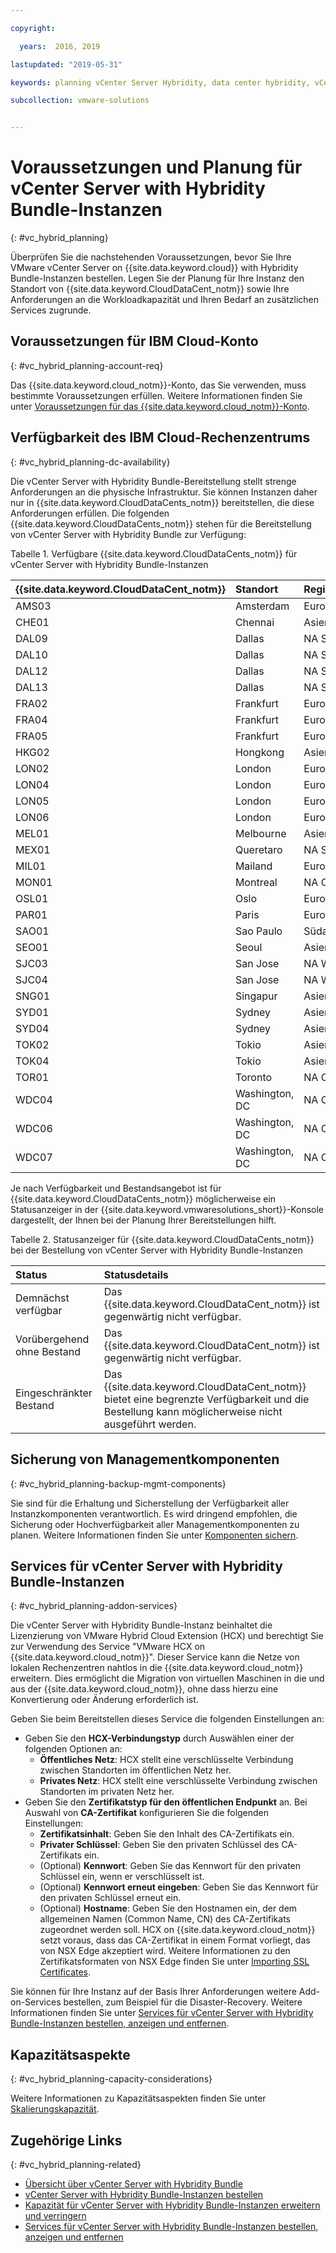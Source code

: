 ```yaml
---

copyright:

  years:  2016, 2019

lastupdated: "2019-05-31"

keywords: planning vCenter Server Hybridity, data center hybridity, vCenter Server Hybridity

subcollection: vmware-solutions


---
```


# Voraussetzungen und Planung für vCenter Server with Hybridity Bundle-Instanzen
{: #vc_hybrid_planning}

Überprüfen Sie die nachstehenden Voraussetzungen, bevor Sie Ihre VMware vCenter Server on {{site.data.keyword.cloud}} with Hybridity Bundle-Instanzen bestellen. Legen Sie der Planung für Ihre Instanz den Standort von {{site.data.keyword.CloudDataCent_notm}} sowie Ihre Anforderungen an die Workloadkapazität und Ihren Bedarf an zusätzlichen Services zugrunde.

## Voraussetzungen für IBM Cloud-Konto
{: #vc_hybrid_planning-account-req}

Das {{site.data.keyword.cloud_notm}}-Konto, das Sie verwenden, muss bestimmte Voraussetzungen erfüllen. Weitere Informationen finden Sie unter [Voraussetzungen für das {{site.data.keyword.cloud_notm}}-Konto](/docs/services/vmwaresolutions/vmonic?topic=vmware-solutions-cloud-infra-acct-req).

## Verfügbarkeit des IBM Cloud-Rechenzentrums
{: #vc_hybrid_planning-dc-availability}

Die vCenter Server with Hybridity Bundle-Bereitstellung stellt strenge Anforderungen an die physische Infrastruktur. Sie können Instanzen daher nur in {{site.data.keyword.CloudDataCents_notm}} bereitstellen, die diese Anforderungen erfüllen. Die folgenden {{site.data.keyword.CloudDataCents_notm}} stehen für die Bereitstellung von vCenter Server with Hybridity Bundle zur Verfügung:

Tabelle 1. Verfügbare {{site.data.keyword.CloudDataCents_notm}} für vCenter Server with Hybridity Bundle-Instanzen

| {{site.data.keyword.CloudDataCent_notm}} | Standort | Region |
|:----------------------|:---------|:---------------|
| AMS03 | Amsterdam | Europa |
| CHE01 | Chennai | Asien/Pazifik |
| DAL09 | Dallas | NA Süd |
| DAL10 | Dallas | NA Süd |
| DAL12 | Dallas | NA Süd |
| DAL13 | Dallas | NA Süd |
| FRA02 | Frankfurt | Europa |
| FRA04 | Frankfurt | Europa |
| FRA05 | Frankfurt | Europa |
| HKG02 | Hongkong | Asien/Pazifik |
| LON02 | London | Europa |
| LON04 | London | Europa |
| LON05 | London | Europa |
| LON06 | London | Europa |
| MEL01 | Melbourne | Asien/Pazifik |
| MEX01 | Queretaro | NA Süd |
| MIL01 | Mailand | Europa |
| MON01 | Montreal | NA Ost |
| OSL01 | Oslo | Europa |
| PAR01 | Paris | Europa |
| SAO01 | Sao Paulo | Südamerika |
| SEO01 | Seoul | Asien/Pazifik |
| SJC03 | San Jose | NA West |
| SJC04 | San Jose | NA West |
| SNG01 | Singapur | Asien/Pazifik |
| SYD01 | Sydney | Asien/Pazifik |
| SYD04 | Sydney | Asien/Pazifik |
| TOK02 | Tokio | Asien/Pazifik |
| TOK04 | Tokio | Asien/Pazifik |
| TOR01 | Toronto | NA Ost |
| WDC04 | Washington, DC | NA Ost |
| WDC06 | Washington, DC | NA Ost |
| WDC07 | Washington, DC | NA Ost |

Je nach Verfügbarkeit und Bestandsangebot ist für {{site.data.keyword.CloudDataCents_notm}} möglicherweise ein Statusanzeiger in der {{site.data.keyword.vmwaresolutions_short}}-Konsole dargestellt, der Ihnen bei der Planung Ihrer Bereitstellungen hilft.

Tabelle 2. Statusanzeiger für {{site.data.keyword.CloudDataCents_notm}} bei der Bestellung von vCenter Server with Hybridity Bundle-Instanzen

| Status | Statusdetails |
|:------------------------------|:--------------------------------------------------|
| Demnächst verfügbar                   | Das {{site.data.keyword.CloudDataCent_notm}} ist gegenwärtig nicht verfügbar. |
| Vorübergehend ohne Bestand  | Das {{site.data.keyword.CloudDataCent_notm}} ist gegenwärtig nicht verfügbar. |
| Eingeschränkter Bestand             | Das {{site.data.keyword.CloudDataCent_notm}} bietet eine begrenzte Verfügbarkeit und die Bestellung kann möglicherweise nicht ausgeführt werden. |

## Sicherung von Managementkomponenten
{: #vc_hybrid_planning-backup-mgmt-components}

Sie sind für die Erhaltung und Sicherstellung der Verfügbarkeit aller Instanzkomponenten verantwortlich. Es wird dringend empfohlen, die Sicherung oder Hochverfügbarkeit aller Managementkomponenten zu planen. Weitere Informationen finden Sie unter [Komponenten sichern](/docs/services/vmwaresolutions/archiref/solution?topic=vmware-solutions-solution_backingup).

## Services für vCenter Server with Hybridity Bundle-Instanzen
{: #vc_hybrid_planning-addon-services}

Die vCenter Server with Hybridity Bundle-Instanz beinhaltet die Lizenzierung von VMware Hybrid Cloud Extension (HCX) und berechtigt Sie zur Verwendung des Service "VMware HCX on {{site.data.keyword.cloud_notm}}". Dieser Service kann die Netze von lokalen Rechenzentren nahtlos in die {{site.data.keyword.cloud_notm}} erweitern. Dies ermöglicht die Migration von virtuellen Maschinen in die und aus der {{site.data.keyword.cloud_notm}}, ohne dass hierzu eine Konvertierung oder Änderung erforderlich ist.

Geben Sie beim Bereitstellen dieses Service die folgenden Einstellungen an:
* Geben Sie den **HCX-Verbindungstyp** durch Auswählen einer der folgenden Optionen an:
  * **Öffentliches Netz**: HCX stellt eine verschlüsselte Verbindung zwischen Standorten im öffentlichen Netz her.
  * **Privates Netz**: HCX stellt eine verschlüsselte Verbindung zwischen Standorten im privaten Netz her.
* Geben Sie den **Zertifikatstyp für den öffentlichen Endpunkt** an. Bei Auswahl von **CA-Zertifikat** konfigurieren Sie die folgenden Einstellungen:
  * **Zertifikatsinhalt**: Geben Sie den Inhalt des CA-Zertifikats ein.
  * **Privater Schlüssel**: Geben Sie den privaten Schlüssel des CA-Zertifikats ein.
  * (Optional) **Kennwort**: Geben Sie das Kennwort für den privaten Schlüssel ein, wenn er verschlüsselt ist.
  * (Optional) **Kennwort erneut eingeben**: Geben Sie das Kennwort für den privaten Schlüssel erneut ein.
  * (Optional) **Hostname**: Geben Sie den Hostnamen ein, der dem allgemeinen Namen (Common Name, CN) des CA-Zertifikats zugeordnet werden soll. HCX on {{site.data.keyword.cloud_notm}} setzt voraus, dass das CA-Zertifikat in einem Format vorliegt, das von NSX Edge akzeptiert wird. Weitere Informationen zu den Zertifikatsformaten von NSX Edge finden Sie unter [Importing SSL Certificates](https://docs.vmware.com/en/VMware-NSX-Data-Center-for-vSphere/6.3/com.vmware.nsx.admin.doc/GUID-19D3A4FD-DF17-43A3-9343-25EE28273BC6.html).

Sie können für Ihre Instanz auf der Basis Ihrer Anforderungen weitere Add-on-Services bestellen, zum Beispiel für die Disaster-Recovery. Weitere Informationen finden Sie unter [Services für vCenter Server with Hybridity Bundle-Instanzen bestellen, anzeigen und entfernen](/docs/services/vmwaresolutions/vcenter?topic=vmware-solutions-vc_hybrid_addingremovingservices).

## Kapazitätsaspekte
{: #vc_hybrid_planning-capacity-considerations}

Weitere Informationen zu Kapazitätsaspekten finden Sie unter [Skalierungskapazität](/docs/services/vmwaresolutions/archiref/solution?topic=vmware-solutions-solution_scaling).

## Zugehörige Links
{: #vc_hybrid_planning-related}

* [Übersicht über vCenter Server with Hybridity Bundle](/docs/services/vmwaresolutions/vcenter?topic=vmware-solutions-vc_hybrid_overview)
* [vCenter Server with Hybridity Bundle-Instanzen bestellen](/docs/services/vmwaresolutions/vcenter?topic=vmware-solutions-vc_hybrid_orderinginstance)
* [Kapazität für vCenter Server with Hybridity Bundle-Instanzen erweitern und verringern](/docs/services/vmwaresolutions/vcenter?topic=vmware-solutions-vc_hybrid_addingremovingservers)
* [Services für vCenter Server with Hybridity Bundle-Instanzen bestellen, anzeigen und entfernen](/docs/services/vmwaresolutions/vcenter?topic=vmware-solutions-vc_hybrid_addingremovingservices)

